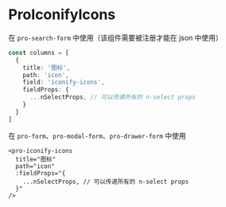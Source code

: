 # ProIconifyIcons

在 `pro-search-form` 中使用（该组件需要被注册才能在 json 中使用）

```ts
const columns = [
  {
    title: '图标',
    path: 'icon',
    field: 'iconify-icons',
    fieldProps: {
      ...nSelectProps, // 可以传递所有的 n-select props
    }
  }
]
```

在 `pro-form`、`pro-modal-form`、`pro-drawer-form` 中使用

```tsx
<pro-iconify-icons
  title="图标"
  path="icon"
  :fieldProps="{
    ...nSelectProps, // 可以传递所有的 n-select props
  }"
/>
```

